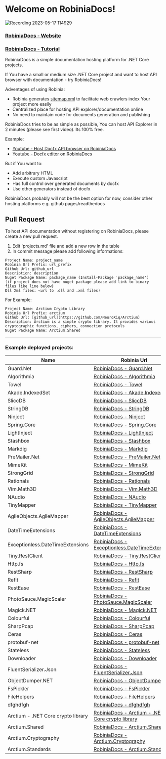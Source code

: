 # Welcome on RobiniaDocs!

![Recording 2023-05-17 114929](https://github.com/NeuroXiq/RobiniaDocs/assets/19374897/f8fbe700-3ef6-4110-b19d-ce9a07248e01)

### [RobiniaDocs - Website](https://www.robiniadocs.com)
### [RobiniaDocs - Tutorial](https://www.robiniadocs.com/robiniadocs/d/articles/intro.html)

RobiniaDocs is a simple documentation hosting platform for .NET Core projects.

If You have a small or medium size .NET Core project and want to host API browser with documentation - try RobiniaDocs!

Adventages of using Robinia:
- Robinia generates [sitemap.xml](https://www.robiniadocs.com/sitemap.xml) to facilitate web crawlers index Your project more easily
- Centralized place for hosting API explorer/documentation online
- No need to maintain code for documents generation and publishing

RobiniaDocs tries to be as simple as possible, You can host API Explorer in 2 minutes (please see first video). Its 100% free.

Example: 
- [Youtube - Host Docfx API browser on RobiniaDocs](https://youtu.be/sfeM43I_KaU)
- [Youtube - Docfx editor on RobiniaDocs](https://youtu.be/5fSAA1hmpUo)

But if You want to:
- Add arbitrary HTML
- Execute custom Javascript
- Has full control over generated documents by docfx
- Use other generators instead of docfx

RobiniaDocs probably will not be the best option for now, consider other hosting platforms e.g. github pages/readthedocs

## Pull Request
To host API documentation without registering on RobiniaDocs, please create a new pull request.
1. Edit 'projects.md' file and add a new row in the  table
2. In  commit  message please add following informations:

```
Project Name: project_name
Robinia Url Prefix: url_prefix
Github Url: github_url
Description: description
Nuget Package Name: package_name (Install-Package 'package_name')
(if project does not have nuget package please add link to binary files like line below)
Dll Xml files: <url to .dll and .xml files)
```

For Example:

```
Project Name: Arctium Crypto Library
Robinia Url Prefix: arctium
Github Url: [github_url](https://github.com/NeuroXiq/Arctium)
Description: Arctium is a simple crypto library. It provides various cryptographic functions, ciphers, connection protocols
Nuget Package Name: Arctium.Shared
```

---

### Example deployed projects:

|Name|Robinia Url|Github|
|-|-|-|
|Guard.Net|[RobiniaDocs - Guard.Net](https://www.robiniadocs.com/guardnet/d/index.html)| [Github](Guard.Net)|
|Algorithmia|[RobiniaDocs - Algorithmia](https://www.robiniadocs.com/algorithmi/d/index.html)| [Github](https://github.com/SolutionsDesign/Algorithmia)|
|Towel |[RobiniaDocs - Towel ](https://www.robiniadocs.com/towel/d/index.html)| [Github](https://github.com/ZacharyPatten/Towel)|
|Akade.IndexedSet|[RobiniaDocs - Akade.IndexedSet](https://www.robiniadocs.com/akadeinde/d/index.html)| [Github](https://github.com/akade/Akade.IndexedSet)|
|SliccDB|[RobiniaDocs - SliccDB](https://www.robiniadocs.com/sliccdb/d/index.html)| [Github](https://github.com/pmikstacki/SliccDB)|
|StringDB|[RobiniaDocs - StringDB](https://www.robiniadocs.com/stringdb/d/index.html)| [Github](https://github.com/SirJosh3917/StringDB)|
|Ninject|[RobiniaDocs - Ninject](https://www.robiniadocs.com/ninject/d/index.html)| [Github](https://github.com/ninject/ninject)|
|Spring.Core|[RobiniaDocs - Spring.Core](https://www.robiniadocs.com/springcor/d/index.html)| [Github](https://github.com/spring-projects/spring-net)|
|LightInject |[RobiniaDocs - LightInject ](https://www.robiniadocs.com/lightinjec/d/index.html)| [Github](https://github.com/seesharper/LightInject)|
|Stashbox |[RobiniaDocs - Stashbox ](https://www.robiniadocs.com/stashbox/d/index.html)| [Github](https://github.com/z4kn4fein/stashbox)|
|Markdig |[RobiniaDocs - Markdig ](https://www.robiniadocs.com/markdig/d/index.html)| [Github](https://github.com/xoofx/markdig)|
|PreMailer.Net|[RobiniaDocs - PreMailer.Net](https://www.robiniadocs.com/premailer/d/index.html)| [Github](https://github.com/milkshakesoftware/PreMailer.Net)|
|MimeKit |[RobiniaDocs - MimeKit ](https://www.robiniadocs.com/mimekit/d/index.html)| [Github](https://github.com/jstedfast/MimeKit)|
|StrongGrid |[RobiniaDocs - StrongGrid ](https://www.robiniadocs.com/stronggrid/d/index.html)| [Github](https://github.com/Jericho/StrongGrid)|
|Rationals|[RobiniaDocs - Rationals](https://www.robiniadocs.com/rationals/d/index.html)| [Github](https://github.com/tompazourek/Rationals)|
|Vim.Math3D |[RobiniaDocs - Vim.Math3D ](https://www.robiniadocs.com/vimmathd/d/index.html)| [Github](https://github.com/vimaec/math3d)|
|NAudio |[RobiniaDocs - NAudio ](https://www.robiniadocs.com/naudio/d/index.html)| [Github](https://github.com/naudio/NAudio)|
|TinyMapper |[RobiniaDocs - TinyMapper ](https://www.robiniadocs.com/tinymapper/d/index.html)| [Github](https://github.com/TinyMapper/TinyMapper)|
|AgileObjects.AgileMapper|[RobiniaDocs - AgileObjects.AgileMapper](https://www.robiniadocs.com/agileobjec/d/index.html)| [Github](https://github.com/agileobjects/AgileMapper)|
|DateTimeExtensions|[RobiniaDocs - DateTimeExtensions](https://www.robiniadocs.com/datetimeex/d/index.html)| [Github](https://github.com/joaomatossilva/DateTimeExtensions)|
|Exceptionless.DateTimeExtensions|[RobiniaDocs - Exceptionless.DateTimeExtensions](https://www.robiniadocs.com/exceptionl/d/index.html)| [Github](https://github.com/exceptionless/Exceptionless.DateTimeExtensions)|
|Tiny.RestClient|[RobiniaDocs - Tiny.RestClient](https://www.robiniadocs.com/tinyrestc/d/index.html)| [Github](https://github.com/jgiacomini/Tiny.RestClient)|
|Http.fs|[RobiniaDocs - Http.fs](https://www.robiniadocs.com/httpfs/d/index.html)| [Github](https://github.com/haf/Http.fs)|
|RestSharp |[RobiniaDocs - RestSharp ](https://www.robiniadocs.com/restsharp/d/index.html)| [Github](https://github.com/restsharp/RestSharp)|
|Refit |[RobiniaDocs - Refit ](https://www.robiniadocs.com/refit/d/index.html)| [Github](https://github.com/reactiveui/refit)|
|RestEase |[RobiniaDocs - RestEase ](https://www.robiniadocs.com/restease/d/index.html)| [Github](https://github.com/canton7/RestEase)|
|PhotoSauce.MagicScaler|[RobiniaDocs - PhotoSauce.MagicScaler](https://www.robiniadocs.com/photosauce/d/index.html)| [Github](https://github.com/saucecontrol/PhotoSauce)|
|Magick.NET|[RobiniaDocs - Magick.NET](https://www.robiniadocs.com/magicknet/d/index.html)| [Github](https://github.com/dlemstra/Magick.NET)|
|Colourful |[RobiniaDocs - Colourful ](https://www.robiniadocs.com/colourful/d/index.html)| [Github](https://github.com/tompazourek/Colourful)|
|SharpPcap |[RobiniaDocs - SharpPcap ](https://www.robiniadocs.com/sharppcap/d/index.html)| [Github](https://github.com/dotpcap/sharppcap)|
|Ceras |[RobiniaDocs - Ceras ](https://www.robiniadocs.com/ceras/d/index.html)| [Github](https://github.com/rikimaru0345/Ceras)|
|protobuf-net|[RobiniaDocs - protobuf-net](https://www.robiniadocs.com/protobufn/d/index.html)| [Github](https://github.com/protobuf-net/protobuf-net)|
|Stateless |[RobiniaDocs - Stateless ](https://www.robiniadocs.com/stateless/d/index.html)| [Github](https://github.com/dotnet-state-machine/stateless)|
|Downloader |[RobiniaDocs - Downloader ](https://www.robiniadocs.com/downloader/d/index.html)| [Github](https://github.com/bezzad/Downloader)|
|FluentSerializer.Json|[RobiniaDocs - FluentSerializer.Json](https://www.robiniadocs.com/fluentseri/d/index.html)| [Github](https://github.com/Marvin-Brouwer/FluentSerializer#readme)|
|ObjectDumper.NET|[RobiniaDocs - ObjectDumper.NET](https://www.robiniadocs.com/objectdump/d/index.html)| [Github](https://github.com/thomasgalliker/ObjectDumper)|
|FsPickler |[RobiniaDocs - FsPickler ](https://www.robiniadocs.com/fspickler/d/index.html)| [Github](https://github.com/mbraceproject/FsPickler)|
|FileHelpers |[RobiniaDocs - FileHelpers ](https://www.robiniadocs.com/filehelper/d/index.html)| [Github](https://www.nuget.org/packages/FileHelpers/)|
|dfghdfgh|[RobiniaDocs - dfghdfgh](https://www.robiniadocs.com/dfghdfgh/d/index.html)| [Github](dfgh)|
|Arctium - .NET Core crypto library|[RobiniaDocs - Arctium - .NET Core crypto library](https://www.robiniadocs.com/arctium/d/index.html)| [Github](https://github.com/NeuroXiq/Arctium)|
|Arctium.Shared|[RobiniaDocs - Arctium.Shared](https://www.robiniadocs.com/arctium-shared/d/index.html)| [Github](https://github.com/NeuroXiq/Arctium)|
|Arctium.Cryptography|[RobiniaDocs - Arctium.Cryptography](https://www.robiniadocs.com/arctium-cryptography/d/index.html)| [Github](https://github.com/NeuroXiq/Arctium)|
|Arctium.Standards|[RobiniaDocs - Arctium.Standards](https://www.robiniadocs.com/arctium-standards/d/index.html)| [Github](https://github.com/NeuroXiq/Arctium)|

